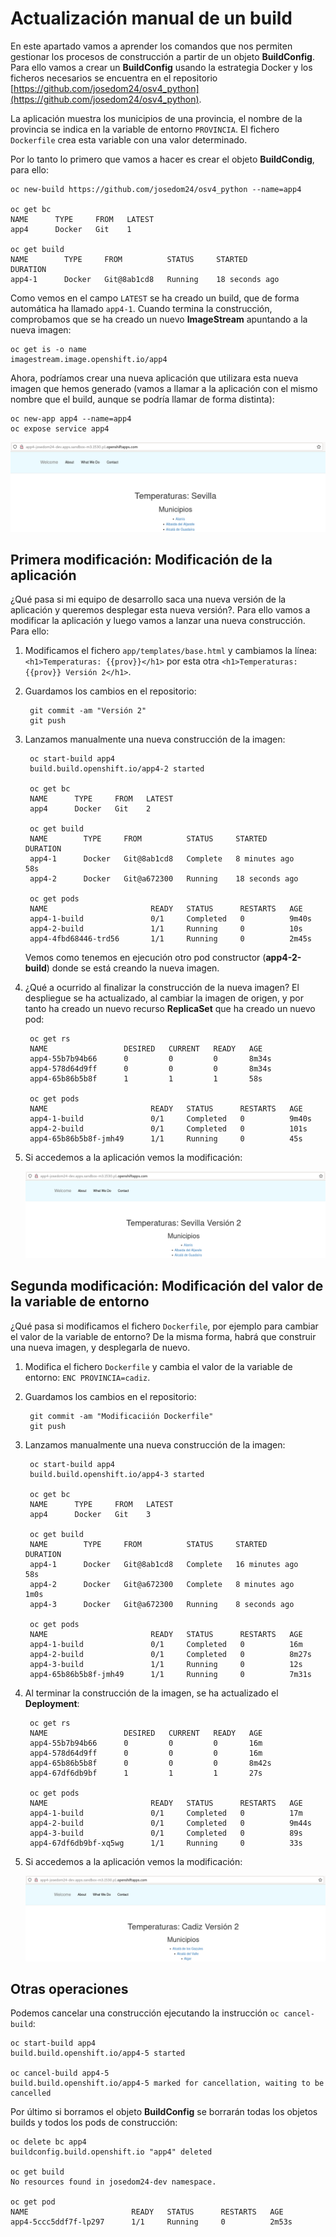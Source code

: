 # Actualización manual de un build

En este apartado vamos a aprender los comandos que nos permiten gestionar los procesos de construcción a partir de un objeto **BuildConfig**. Para ello vamos a crear un **BuildConfig** usando la estrategia Docker y los ficheros necesarios se encuentra en el repositorio [https://github.com/josedom24/osv4_python](https://github.com/josedom24/osv4_python).

La aplicación muestra los municipios de una provincia, el nombre de la provincia se indica en la variable de entorno `PROVINCIA`. El fichero `Dockerfile` crea esta variable con una valor determinado.

Por lo tanto lo primero que vamos a hacer es crear el objeto **BuildCondig**, para ello:

    oc new-build https://github.com/josedom24/osv4_python --name=app4

    oc get bc 
    NAME      TYPE     FROM   LATEST
    app4      Docker   Git    1

    oc get build
    NAME        TYPE     FROM          STATUS     STARTED             DURATION
    app4-1      Docker   Git@8ab1cd8   Running    18 seconds ago    

Como vemos en el campo `LATEST` se ha creado un build, que de forma automática ha llamado `app4-1`.
Cuando termina la construcción, comprobamos que se ha creado un nuevo **ImageStream** apuntando a la nueva imagen:

    oc get is -o name
    imagestream.image.openshift.io/app4

Ahora, podríamos crear una nueva aplicación que utilizara esta nueva imagen que hemos generado (vamos a llamar a la aplicación con el mismo nombre que el build, aunque se podría llamar de forma distinta):

    oc new-app app4 --name=app4
    oc expose service app4

![app4](img/app4-1.png)

## Primera modificación: Modificación de la aplicación

¿Qué pasa si mi equipo de desarrollo saca una nueva versión de la aplicación y queremos desplegar esta nueva versión?. Para ello vamos a modificar la aplicación y luego vamos a lanzar una nueva construcción. Para ello:

1. Modificamos el fichero `app/templates/base.html` y cambiamos la línea: `<h1>Temperaturas: {{prov}}</h1>` por esta otra `<h1>Temperaturas: {{prov}} Versión 2</h1>`.
2. Guardamos los cambios en el repositorio:

        git commit -am "Versión 2"
        git push
3. Lanzamos manualmente una nueva construcción de la imagen:

        oc start-build app4
        build.build.openshift.io/app4-2 started

        oc get bc
        NAME      TYPE     FROM   LATEST
        app4      Docker   Git    2

        oc get build
        NAME        TYPE     FROM          STATUS     STARTED             DURATION
        app4-1      Docker   Git@8ab1cd8   Complete   8 minutes ago       58s
        app4-2      Docker   Git@a672300   Running    18 seconds ago      

        oc get pods
        NAME                       READY   STATUS      RESTARTS   AGE
        app4-1-build               0/1     Completed   0          9m40s
        app4-2-build               1/1     Running     0          10s
        app4-4fbd68446-trd56       1/1     Running     0          2m45s

    Vemos como tenemos en ejecución otro pod constructor (**app4-2-build**) donde se está creando la nueva imagen.

4. ¿Qué a ocurrido al finalizar la construcción de la nueva imagen? El despliegue se ha actualizado, al cambiar la imagen de origen, y por tanto ha creado un nuevo recurso **ReplicaSet** que ha creado un nuevo pod:

        oc get rs
        NAME                 DESIRED   CURRENT   READY   AGE
        app4-55b7b94b66      0         0         0       8m34s
        app4-578d64d9ff      0         0         0       8m34s
        app4-65b86b5b8f      1         1         1       58s

        oc get pods
        NAME                       READY   STATUS      RESTARTS   AGE
        app4-1-build               0/1     Completed   0          9m40s
        app4-2-build               0/1     Completed   0          101s
        app4-65b86b5b8f-jmh49      1/1     Running     0          45s

5. Si accedemos a la aplicación vemos la modificación:

    ![app4](img/app4-2.png)

## Segunda modificación: Modificación del valor de la variable de entorno

¿Qué pasa si modificamos el fichero `Dockerfile`, por ejemplo para cambiar el valor de la variable de entorno? De la misma forma, habrá que construir una nueva imagen, y desplegarla de nuevo.

1. Modifica el fichero `Dockerfile` y cambia el valor de la variable de entorno: `ENC PROVINCIA=cadiz`.
2. Guardamos los cambios en el repositorio:

        git commit -am "Modificaciión Dockerfile"
        git push
3. Lanzamos manualmente una nueva construcción de la imagen:

        oc start-build app4
        build.build.openshift.io/app4-3 started

        oc get bc
        NAME      TYPE     FROM   LATEST
        app4      Docker   Git    3

        oc get build
        NAME        TYPE     FROM          STATUS     STARTED             DURATION
        app4-1      Docker   Git@8ab1cd8   Complete   16 minutes ago      58s
        app4-2      Docker   Git@a672300   Complete   8 minutes ago       1m0s
        app4-3      Docker   Git@a672300   Running    8 seconds ago       

        oc get pods
        NAME                       READY   STATUS      RESTARTS   AGE
        app4-1-build               0/1     Completed   0          16m
        app4-2-build               0/1     Completed   0          8m27s
        app4-3-build               1/1     Running     0          12s
        app4-65b86b5b8f-jmh49      1/1     Running     0          7m31s

4. Al terminar la construcción de la imagen, se ha actualizado el **Deployment**:

        oc get rs
        NAME                 DESIRED   CURRENT   READY   AGE
        app4-55b7b94b66      0         0         0       16m
        app4-578d64d9ff      0         0         0       16m
        app4-65b86b5b8f      0         0         0       8m42s
        app4-67df6db9bf      1         1         1       27s
        
        oc get pods
        NAME                       READY   STATUS      RESTARTS   AGE
        app4-1-build               0/1     Completed   0          17m
        app4-2-build               0/1     Completed   0          9m44s
        app4-3-build               0/1     Completed   0          89s
        app4-67df6db9bf-xq5wg      1/1     Running     0          33s

5. Si accedemos a la aplicación vemos la modificación:

    ![app4](img/app4-3.png)


## Otras operaciones

Podemos cancelar una construcción ejecutando la instrucción `oc cancel-build`:

    oc start-build app4 
    build.build.openshift.io/app4-5 started
 
    oc cancel-build app4-5
    build.build.openshift.io/app4-5 marked for cancellation, waiting to be cancelled

Por último si borramos el objeto **BuildConfig** se borrarán todas los objetos builds y todos los pods de construcción:

    oc delete bc app4
    buildconfig.build.openshift.io "app4" deleted
 
    oc get build
    No resources found in josedom24-dev namespace.

    oc get pod
    NAME                       READY   STATUS      RESTARTS   AGE
    app4-5ccc5ddf7f-lp297      1/1     Running     0          2m53s
 